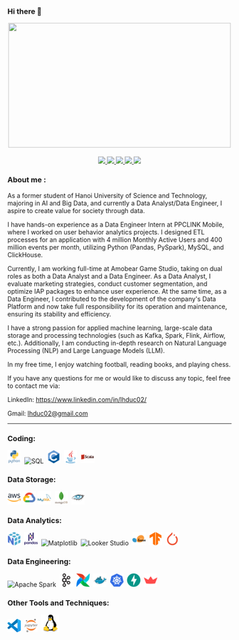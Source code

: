 ### Hi there 👋

<!-- Image -->
<div align="center">
  <img src="https://media.giphy.com/media/dWesBcTLavkZuG35MI/giphy.gif" width="500" height="280"/>
</div>

</br>
<!-- Link Social Network -->
<div id="badges" align="center">
  <a href="https://www.hackerrank.com/lhduc02/">
    <img src="https://img.shields.io/badge/Hackerrank-89d16b?style=for-the-badge&logo=HackerRank&logoColor=white">
  </a>
  <a href="https://leetcode.com/u/lhduc02/">
    <img src="https://img.shields.io/badge/LeetCode-yellow?style=for-the-badge&logo=leetcode&logoColor=black">
  </a>
  <a href="https://www.linkedin.com/in/lhduc02/">
    <img src="https://img.shields.io/badge/LinkedIn-blue?style=for-the-badge&logo=linkedin&logoColor=white">
  </a>
  <a href="https://code.viblo.asia/users/duc.lh205067">
    <img src="https://img.shields.io/badge/Viblo%20Code-grey?style=for-the-badge&logo=viblo&logoColor=black">
  </a>
  <a href="https://developers.google.com/profile/u/lhduc02/">
    <img src="https://img.shields.io/badge/Google%20Dev-b0b30b?style=for-the-badge&logo=google&logoColor=black">
  </a>
</div>

### About me :

As a former student of Hanoi University of Science and Technology, majoring in AI and Big Data, and currently a Data Analyst/Data Engineer, I aspire to create value for society through data.

I have hands-on experience as a Data Engineer Intern at PPCLINK Mobile, where I worked on user behavior analytics projects. I designed ETL processes for an application with 4 million Monthly Active Users and 400 million events per month, utilizing Python (Pandas, PySpark), MySQL, and ClickHouse.

Currently, I am working full-time at Amobear Game Studio, taking on dual roles as both a Data Analyst and a Data Engineer. As a Data Analyst, I evaluate marketing strategies, conduct customer segmentation, and optimize IAP packages to enhance user experience. At the same time, as a Data Engineer, I contributed to the development of the company's Data Platform and now take full responsibility for its operation and maintenance, ensuring its stability and efficiency.

I have a strong passion for applied machine learning, large-scale data storage and processing technologies (such as Kafka, Spark, Flink, Airflow, etc.). Additionally, I am conducting in-depth research on Natural Language Processing (NLP) and Large Language Models (LLM).

In my free time, I enjoy watching football, reading books, and playing chess.

If you have any questions for me or would like to discuss any topic, feel free to contact me via:

LinkedIn: https://www.linkedin.com/in/lhduc02/

Gmail: lhduc02@gmail.com

---

### Coding:
<div>
    <img src="https://github.com/devicons/devicon/blob/master/icons/python/python-original-wordmark.svg" title="Python" alt="Python" width="30" height="30"/>&nbsp;
    <img src="https://symbols.getvecta.com/stencil_28/61_sql-database-generic.90b41636a8.svg" title="SQL"  alt="SQL" width="30" height="30"/>&nbsp;
    <img src="https://github.com/devicons/devicon/blob/master/icons/c/c-original.svg" title="C Language" alt="C Language" width="30" height="30"/>&nbsp;
    <img src="https://github.com/devicons/devicon/blob/master/icons/java/java-original.svg" title="Java" alt="Java" width="30" height="30"/>&nbsp;
    <img src="https://github.com/devicons/devicon/blob/master/icons/scala/scala-original-wordmark.svg" title="Scala" alt="Scala" width="30" height="30"/>&nbsp;
</div>


### Data Storage:
<div>
    <img src="https://github.com/devicons/devicon/blob/master/icons/amazonwebservices/amazonwebservices-original-wordmark.svg" title="S3, RDS, DynamoDB, Redshift"  alt="S3, RDS, DynamoDB, Redshift" width="30" height="30"/>
    <img src="https://github.com/devicons/devicon/blob/master/icons/googlecloud/googlecloud-original.svg" title="Cloud Storage, BigQuery"  alt="Cloud Storage, BigQuery" width="30" height="30"/>
    <img src="https://github.com/devicons/devicon/blob/master/icons/mysql/mysql-original-wordmark.svg" title="MySQL"  alt="MySQL" width="30" height="30"/>&nbsp;
    <img src="https://github.com/devicons/devicon/blob/master/icons/mongodb/mongodb-original-wordmark.svg" title="MongoDB"  alt="MongoDB" width="30" height="30"/>&nbsp;
    <img src="https://github.com/devicons/devicon/blob/master/icons/cassandra/cassandra-original.svg" title="Cassandra"  alt="Cassandra" width="30" height="30"/>&nbsp;
</div>


### Data Analytics:
<div>
    <img src="https://github.com/devicons/devicon/blob/master/icons/numpy/numpy-original.svg" title="NumPy"  alt="NumPy" width="30" height="30"/>&nbsp;
    <img src="https://github.com/devicons/devicon/blob/master/icons/pandas/pandas-original-wordmark.svg" title="Pandas"  alt="Pandas" width="30" height="30"/>&nbsp;
    <img src="https://upload.wikimedia.org/wikipedia/commons/0/01/Created_with_Matplotlib-logo.svg" title="Matplotlib"  alt="Matplotlib" width="30" height="30"/>&nbsp;
    <img src="https://www.svgrepo.com/show/354012/looker-icon.svg" title="Looker Studio"  alt="Looker Studio" width="30" height="30"/>&nbsp;
    <img src="https://github.com/devicons/devicon/blob/master/icons/scikitlearn/scikitlearn-original.svg" title="Scikit learn"  alt="Scikit learn" width="30" height="30"/>&nbsp;
    <img src="https://github.com/devicons/devicon/blob/master/icons/tensorflow/tensorflow-original.svg" title="Tensorflow"  alt="Tensorflow" width="30" height="30"/>&nbsp;
    <img src="https://github.com/devicons/devicon/blob/master/icons/pytorch/pytorch-original.svg" title="PyTorch"  alt="PyTorch" width="30" height="30"/>&nbsp;
</div>


### Data Engineering:
<div>
    <img src="https://upload.wikimedia.org/wikipedia/commons/f/f3/Apache_Spark_logo.svg" title="Apache Spark"  alt="Apache Spark" width="30" height="30"/>&nbsp;
    <img src="https://github.com/devicons/devicon/blob/master/icons/apachekafka/apachekafka-original.svg" title="Apache Kafka"  alt="Apache Kafka" width="30" height="30"/>&nbsp;
    <img src="https://github.com/devicons/devicon/blob/master/icons/apacheairflow/apacheairflow-original.svg" title="Apache Airflow"  alt="Apache Airflow" width="30" height="30"/>&nbsp;
    <img src="https://github.com/devicons/devicon/blob/master/icons/docker/docker-original.svg" title="Docker"  alt="Docker" width="30" height="30"/>&nbsp;
    <img src="https://github.com/devicons/devicon/blob/master/icons/kubernetes/kubernetes-original.svg" title="kubernetes"  alt="kubernetes" width="30" height="30"/>&nbsp;
    <img src="https://github.com/devicons/devicon/blob/master/icons/fastapi/fastapi-original.svg" title="FastAPI"  alt="FastAPI" width="30" height="30"/>&nbsp;
    <img src="https://github.com/devicons/devicon/blob/master/icons/streamlit/streamlit-plain.svg" title="Streamlit"  alt="Streamlit" width="30" height="30"/>&nbsp;
</div>


### Other Tools and Techniques:
<div>
    <img src="https://github.com/devicons/devicon/blob/master/icons/vscode/vscode-original.svg" title="Visual Studio Code"  alt="Visual Studio Code" width="30" height="30"/>&nbsp;
    <img src="https://github.com/devicons/devicon/blob/master/icons/jupyter/jupyter-original-wordmark.svg" title="Jupyter Notebook"  alt="Jupyter Notebook" width="30" height="30"/>&nbsp;
    <img src="https://github.com/devicons/devicon/blob/master/icons/linux/linux-original.svg" title="Linux"  alt="Linux" width="40" height="40"/>&nbsp;
</div>

